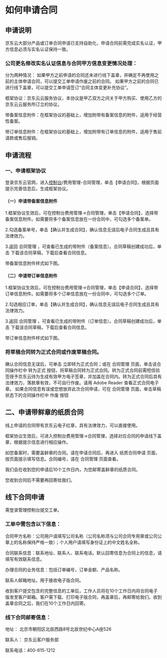 # 如何申请合同

## 申请说明
京东云大部分产品或订单合同申请已支持自助化，申请合同前需完成实名认证，甲方信息必须与实名认证保持一致。

### 公司更名修改实名认证信息与合同甲方信息变更情况处理：
分为两种情况：
如果甲方之前申请的合同还未进行线下盖章，并确定不再使用之前的主体申请合同，可以提交工单申请作废之前的合同。
如果甲方之前的合同已进行线下盖章，可以提交工单申请签订“合同主体变更补充协议”。

框架协议：京东云云服务协议，本协议是甲乙双方之间关于甲方购买、使用乙方的京东云云服务所订立的协议。

带备案信息附件：在框架协议的基础上，增加附带有备案信息的附件，适用于经营性备案。

带订单信息附件：在框架协议的基础上，增加附带有订单信息的附件，适用于售前请款或售后报销。

## 申请流程
### 一、申请框架协议
登录京东云官网，进入[控制台](https://console.jdcloud.com/)/费用管理-合同管理，单击【申请合同】，根据页面提示完善信息后，生成框架协议。

#### （一）申请带备案信息附件
1.框架协议生效后，可在控制台费用管理->合同管理，单击【申请合同】，选择带备案信息附件。如需要将多个备案信息放在一份合同中，可勾选多个备案单。

2.勾选备案单号，单击【确认并生成合同】，确认信息无误后电子合同生成且具有法律效力。

3.返回 合同管理 ，可查看已生成的带附件（备案信息）。合同草稿创建成功后，单击 下载该合同草稿，下载后查看合同信息。

带备案信息附件样式如下图。


#### （二）申请带订单信息附件
1.框架协议生效后，可在控制台费用管理->合同管理，单击【申请合同】，选择带订单信息附件。如需要将多个订单信息放在一份合同中，可勾选多个订单。


2.勾选相应订单，单击【确认并生成合同】，确认信息无误后电子合同生成且具有法律效力。



3.返回 合同管理 ，可查看已生成的带附件（订单信息）。合同草稿创建成功后，单击 下载该合同草稿，下载后查看合同信息。

带订单信息附件样式如下图。

 

### 将草稿合同转为正式合同或作废草稿合同。
确认合同信息无误后，可单击 立即转为正式合同；或在 合同管理 页面，单击该合同操作栏中 转为正式 按钮，将草稿合同转为正式合同。转为正式合同前需短信验签授予京东云待为生成有效甲方电子签章，并加盖在合同内。转为正式合同后具有法律效力，落款章有效，不可自行作废。请用 Adobe Reader 查看正式合同电子章。 
如果合同信息有误或您想放弃此次合同申请，可在 合同管理 页面，单击草稿状态下的合同操作栏中 作废 按钮

## 二、申请带鲜章的纸质合同
线上申请的合同带有京东云电子红章，具有法律效力，可以直接使用。

框架协议生效后，可进入控制台费用管理->合同管理，选择对应合同的申请线下盖章，根据提示信息进行相应操作。

如您备案时，需要盖鲜章的合同。请在申请合同后，再进入 纸质合同申请 页面，按页面提示填写信息。合同编号，请在 合同管理 页面查看。

我们会在收到您的申请后10个工作日内，为您邮寄盖鲜章的纸质合同。

您收到合同后不需要再回寄给我们。

## 线下合同申请
需登录管理控制台提交工单。

### 工单中需包含以下信息：
合同甲方名称：公司用户请填写公司名称（公司名称须与公司合同专用章或公司公章上的名称保持严格一致）；个人用户请填写身份证上的中文姓名全称。

合同联系信息：联系地址、联系人、联系电话。默认回寄信息为合同上的信息，请填写有效联系信息。

办理合同的业务信息：包括订单编号，订单金额、产品名称。

联系人邮箱地址。用于接收电子版合同。

收到客户提交包含的完整信息的工单后，工作人员将在10个工作日内将合同电子版发至客户邮箱。客户需下载、打印电子版合同，再盖章后，再邮寄给我们。收到盖章合同之后，我们在10个工作日内回寄。

### 线下合同邮寄信息：

地址： 北京市朝阳区北辰西路8号北辰世纪中心A座526

联系人： 京东云客户服务部

联系电话：400-615-1212
